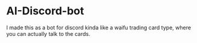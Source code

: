 # AI-Discord-bot
I made this as a bot for discord kinda like a waifu trading card type, where you can actually talk to the cards.
